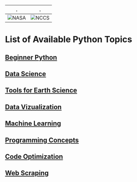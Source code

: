 | . | . |
| - | - |
| ![NASA](http://www.nasa.gov/sites/all/themes/custom/nasatwo/images/nasa-logo.svg) | ![NCCS](https://www.nccs.nasa.gov/sites/default/files/NCCS_Logo_0.png) |

# List of Available Python Topics


## [Beginner Python](intro)

## [Data Science](data_science)

## [Tools for Earth Science](earth_science)

## [Data Vizualization](vis)

## [Machine Learning](machnine_learning)

## [Programming Concepts](programming)

## [Code Optimization](optimization)

## [Web Scraping](web_scraping)
